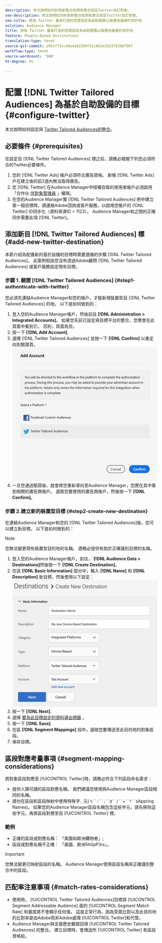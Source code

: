 ```yaml
---
description: 本文說明如何針對新整合和現有整合設定Twitter自訂對象。
seo-description: 本文說明如何針對新整合和現有整合設定Twitter自訂對象。
seo-title: 將為 Twitter 量身打造的受眾設定為自助服務以裝置為基礎的目的地
solution: Audience Manager
title: 將為 Twitter 量身打造的受眾設定為自助服務以裝置為基礎的目的地
feature: People-Based Destinations
translation-type: tm+mt
source-git-commit: e05eff3cc04e4a82399752c862e2b2370286f96f
workflow-type: tm+mt
source-wordcount: '589'
ht-degree: 4%

---
```



# 配置 [!DNL Twitter Tailored Audiences] 為基於自助設備的目標 {#configure-twitter}

本文說明如何設定與 [Twitter Tailored Audiences的整合](https://business.twitter.com/en/targeting/tailored-audiences.html)。

## 必要條件 {#prerequisites}

在設定目 [!DNL Twitter Tailored Audiences] 標之前，請務必檢閱下列您必須符合的Twitter必要條件。

1. 您的 [!DNL Twitter Ads] 帳戶必須符合廣告資格。 新帳 [!DNL Twitter Ads] 戶在建立後的前2週內無法取得廣告。
2. 您 [!DNL Twitter] 在Audience Manager中授權存取的使用者帳戶必須啟用「合作伙 [伴對象管理員](https://business.twitter.com/en/help/troubleshooting/multi-user-login-faq.html#accesslevels) 」權限。
3. 在您的Audience Manager實 [!DNL Twitter Tailored Audiences] 例中建立第一個目標時，請連絡Adobe諮詢或客戶服務，以啟用您帳戶的 [!DNL Twitter] ID同步化（資料來源ID = 1123）。 Audience Manager和之間的正確同步需要此項 [!DNL Twitter]。

## 添加新目 [!DNL Twitter Tailored Audiences] 標 {#add-new-twitter-destination}

本節介紹為配置新的基於設備的目標時需要遵循的步驟 [!DNL Twitter Tailored Audiences]。 此案例假設您沒有透過Adobe顧問 [!DNL Twitter Tailored Audiences] 或客戶服務設定現有目標。

### 步驟 1. 驗證 [!DNL Twitter Tailored Audiences] {#step1-authenticate-with-twitter}

您必須先連結Audience Manager和您的帳戶，才能新增裝置型目 [!DNL Twitter Tailored Audiences] 的地。 以下是如何做到的：

1. 登入您的Audience Manager帳戶，然後前往 **[!DNL Administration > Integrated Accounts]**。 如果您先前已設定與目標平台的整合，您應會在此頁面中看到它。 否則，頁面為空。
1. 按一下 **[!DNL Add Account]**.
1. 選擇 [!DNL Twitter Tailored Audiences] 並按一下 **[!DNL Confirm]** 以重定向到驗證頁。                     ![整合平台](assets/dbd-integrated-platforms.png)
1. 一旦您通過驗證後，就會將您重新導向至Audience Manager，您應在其中看到相關的廣告商帳戶。 選取您要使用的廣告商帳戶，然後按一下 **[!DNL Confirm]**。

### 步驟 2.建立新的裝置型目標 {#step2-create-new-destination}

在連結Audience Manager和您的 [!DNL Twitter Tailored Audiences]後，您可以建立新目標。 以下是如何做到的：

>[!NOTE]
>
>您無法變更現有裝置型目的地的名稱。 請務必提供有助於正確識別目標的名稱。

1. 登入您的Audience Manager帳戶，前往， **[!DNL Audience Data > Destinations]**&#x200B;然後按一下 **[!DNL Create Destination]**。
1. 在該 **[!DNL Basic Information]** 部分中，輸入 **[!DNL Name]** 和 **[!DNL Description]** 新目標，然後使用以下設定： ![設定](assets/dbd-new-basic.png)
1. 按一下 **[!DNL Next]**.
1. 選擇 [要為此目標設定的資料導出標籤](/help/using/features/data-export-controls.md#controls-labels) 。
1. 按一下 **[!DNL Save]**.
1. 在區 **[!DNL Segment Mappings]** 段中，選取您要傳送至此目的地的對象區段。
1. 保存目標。

## 區段對應考量事項 {#segment-mapping-considerations}

將對象區段對應至 [!UICONTROL Twitter]時，請務必符合下列區段命名需求：

* 提供人類可讀的區段對應名稱。 我們建議您使用與Audience Manager區段相同的名稱。
* 請勿在區段和區段映射中使用特殊字`,` 元( `%``:``;``@``/``=``?``$`Appring Names)。 如果您的Audience Manager區段名稱包含這些字元，請先移除這些字元，再將區段對應至目 [!UICONTROL Twitter] 標。

### 範例

* 正確的區段或對應名稱： 「美國和歐洲購物者」;
* 區段或對應名稱不正確： 「美國、歐洲5h0pP3rs」。

>[!IMPORTANT]
>
>您無法變更已映射區段的名稱。 Audience Manager使用區段名稱來正確識別整合中的區段。

## 匹配率注意事項 {#match-rates-considerations}

* 使用時， [!UICONTROL Twitter Tailored Audiences]目標頁 [!UICONTROL Segment Addressable Audience] 面的 [!UICONTROL Segment Match Rate] 和量度將不會顯示任何值。 這是正常行為，因為受眾比對以及此目的地的比對率是由Adobe而非Adobe處理 [!UICONTROL Twitter]和代管。
* Audience Manager與支援歷史觀眾回填 [!UICONTROL Twitter Tailored Audiences] 的整合。 建立目標時，會傳送所 [!UICONTROL Twitter] 有區段資格給。
